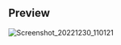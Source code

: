 ## Preview
![Screenshot_20221230_110121](https://user-images.githubusercontent.com/119123412/210114447-5ce81c77-1a2e-49c3-abec-72191db2c95f.png)
